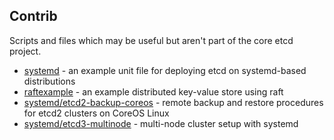 ## Contrib

Scripts and files which may be useful but aren't part of the core etcd project.

* [systemd](systemd) - an example unit file for deploying etcd on systemd-based distributions
* [raftexample](raftexample) - an example distributed key-value store using raft
* [systemd/etcd2-backup-coreos](systemd/etcd2-backup-coreos) - remote backup and restore procedures for etcd2 clusters on CoreOS Linux
* [systemd/etcd3-multinode](systemd/etcd3-multinode) - multi-node cluster setup with systemd
